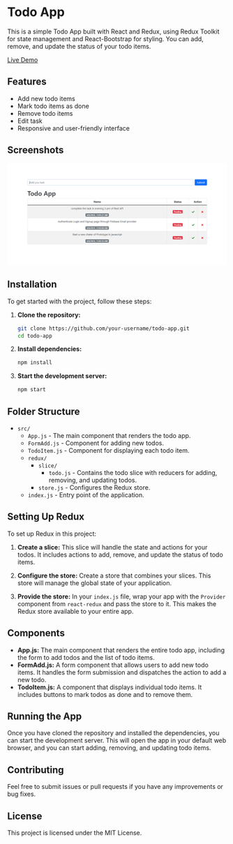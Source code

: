# Todo App

This is a simple Todo App built with React and Redux, using Redux Toolkit for state management and React-Bootstrap for styling. You can add, remove, and update the status of your todo items. 

[Live Demo](https://todo-assignment-kappa.vercel.app/)

## Features

- Add new todo items
- Mark todo items as done
- Remove todo items
- Edit task
- Responsive and user-friendly interface

## Screenshots

![Screenshot 1](./public/screenshots/React-App.png)

## Installation

To get started with the project, follow these steps:

1. **Clone the repository:**
    ```bash
    git clone https://github.com/your-username/todo-app.git
    cd todo-app
    ```

2. **Install dependencies:**
    ```bash
    npm install
    ```

3. **Start the development server:**
    ```bash
    npm start
    ```

## Folder Structure

- `src/`
    - `App.js` - The main component that renders the todo app.
    - `FormAdd.js` - Component for adding new todos.
    - `TodoItem.js` - Component for displaying each todo item.
  - `redux/`
    - `slice/`
      - `todo.js` - Contains the todo slice with reducers for adding, removing, and updating todos.
    - `store.js` - Configures the Redux store.
  - `index.js` - Entry point of the application.

## Setting Up Redux

To set up Redux in this project:

1. **Create a slice:** This slice will handle the state and actions for your todos. It includes actions to add, remove, and update the status of todo items.

2. **Configure the store:** Create a store that combines your slices. This store will manage the global state of your application.

3. **Provide the store:** In your `index.js` file, wrap your app with the `Provider` component from `react-redux` and pass the store to it. This makes the Redux store available to your entire app.

## Components

- **App.js:** The main component that renders the entire todo app, including the form to add todos and the list of todo items.
- **FormAdd.js:** A form component that allows users to add new todo items. It handles the form submission and dispatches the action to add a new todo.
- **TodoItem.js:** A component that displays individual todo items. It includes buttons to mark todos as done and to remove them.

## Running the App

Once you have cloned the repository and installed the dependencies, you can start the development server. This will open the app in your default web browser, and you can start adding, removing, and updating todo items.

## Contributing

Feel free to submit issues or pull requests if you have any improvements or bug fixes.

## License

This project is licensed under the MIT License.
